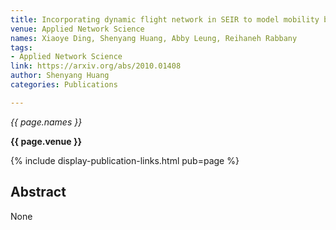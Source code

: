 ```yaml
---
title: Incorporating dynamic flight network in SEIR to model mobility between populations
venue: Applied Network Science
names: Xiaoye Ding, Shenyang Huang, Abby Leung, Reihaneh Rabbany
tags:
- Applied Network Science
link: https://arxiv.org/abs/2010.01408
author: Shenyang Huang
categories: Publications

---
```


*{{ page.names }}*

**{{ page.venue }}**

{% include display-publication-links.html pub=page %}

## Abstract

None